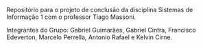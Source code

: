 Repositório para o projeto de conclusão da disciplina Sistemas de Informação 1 com o professor Tiago Massoni.

Integrantes do Grupo: Gabriel Guimarães, Gabriel Cintra, Francisco Edeverton, Marcelo Perrella, Antonio Rafael e Kelvin Cirne.
